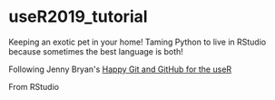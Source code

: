 # useR2019_tutorial
Keeping an exotic pet in your home! Taming Python to live in RStudio because sometimes the best language is both!

Following Jenny Bryan's [Happy Git and GitHub for the useR](https://happygitwithr.com/new-github-first.html)

From RStudio



